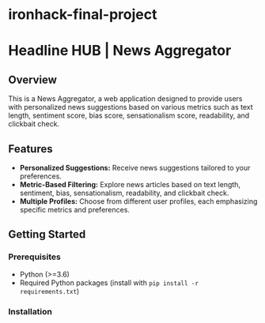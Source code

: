 # ironhack-final-project
# Headline HUB | News Aggregator 

## Overview

This is a News Aggregator, a web application designed to provide users with personalized news suggestions based on various metrics such as text length, sentiment score, bias score, sensationalism score, readability, and clickbait check.

## Features

- **Personalized Suggestions:** Receive news suggestions tailored to your preferences.
- **Metric-Based Filtering:** Explore news articles based on text length, sentiment, bias, sensationalism, readability, and clickbait check.
- **Multiple Profiles:** Choose from different user profiles, each emphasizing specific metrics and preferences.

## Getting Started

### Prerequisites

- Python (>=3.6)
- Required Python packages (install with `pip install -r requirements.txt`)

### Installation
